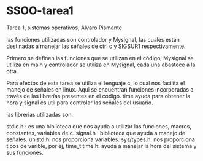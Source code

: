 # SSOO-tarea1
Tarea 1, sistemas operativos, Álvaro Pismante


las funciones utilizadas son controlador y Mysignal, las cuales están destinadas a manejar las señales de ctrl c y SIGSUR1 respectivamente.

Primero se definen las funciones que se utilizan en el código, Mysignal se utiliza en main y controlador se utiliza en Mysignal, cada una abastece a la otra.

Para efectos de esta tarea se utiliza el lenguaje c, lo cual nos facilita el manejo de señales en linux. Aqui se encuentran funciones incorporadas a través de las librerías presentes en el código. time ayuda para obtener la hora y signal es util para controlar las señales del usuario. 

las librerias utilizadas son:

stdio.h : es una biblioteca que nos ayuda a utilizar las funciones, macros, constantes, variables de c.
signal.h : biblioteca que ayuda a manejo de señales.
unistd.h: nos proporciona variables.
sys/types.h: nos proporciona tipos de varible, por ej, time_t
time.h: ayuda a manejar la hora del sistema y sus funciones.
